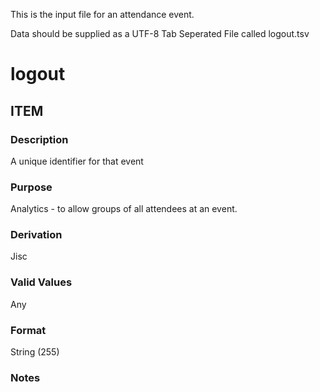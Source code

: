 This is the input file for an attendance event.

Data should be supplied as a UTF-8 Tab Seperated File called logout.tsv

# logout

## ITEM 
### Description

A unique identifier for that event
### Purpose

Analytics - to allow groups of all attendees at an event.

### Derivation
Jisc

### Valid Values
Any

### Format
String (255)

### Notes
